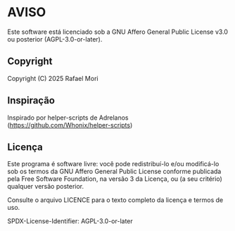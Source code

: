 # AVISO

Este software está licenciado sob a GNU Affero General Public License v3.0 ou posterior (AGPL-3.0-or-later).

## Copyright
Copyright (C) 2025 Rafael Mori

## Inspiração
Inspirado por helper-scripts de Adrelanos (https://github.com/Whonix/helper-scripts)

## Licença
Este programa é software livre: você pode redistribuí-lo e/ou modificá-lo sob os termos da GNU Affero General Public License conforme publicada pela Free Software Foundation, na versão 3 da Licença, ou (a seu critério) qualquer versão posterior.

Consulte o arquivo LICENCE para o texto completo da licença e termos de uso.

SPDX-License-Identifier: AGPL-3.0-or-later
